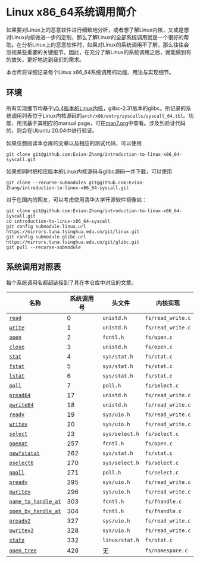 # Linux x86_64系统调用简介

如果要对Linux上的恶意软件进行细致地分析，或者想了解Linux内核，又或是想对Linux内核做进一步的定制，那么了解Linux的全部系统调用就是一个很好的帮助。在分析Linux上的恶意软件时，如果对Linux的系统调用不了解，那么往往会忽视某些重要的关键细节。因此，在充分了解Linux的系统调用之后，就能做到有的放矢，更好地达到我们的需求。

本仓库将详细记录每个Linux x86_64系统调用的功能、用法与实现细节。

## 环境

所有实现细节均基于[v5.4版本的Linux内核](https://github.com/torvalds/linux/tree/v5.4)，glibc-2.31版本的glibc。所记录的系统调用列表位于Linux内核源码的`arch/x86/entry/syscalls/syscall_64.tbl`。功能、用法基于其相应的manual page，可在[man7.org](https://www.man7.org/linux/man-pages/)中查看。涉及到验证代码的，则会在Ubuntu 20.04中进行验证。

如果仅想阅读本仓库的文章以及相应的测试代码，可以使用

```shell
git clone git@github.com:Evian-Zhang/introduction-to-linux-x86_64-syscall.git
```

如果想同时把相应版本的Linux内核源码与glibc源码一并下载，可以使用

```shell
git clone --recurse-submodules git@github.com:Evian-Zhang/introduction-to-linux-x86_64-syscall.git
```

对于在国内的网友，可以考虑使用清华大学开源软件镜像站：

```shell
git clone git@github.com:Evian-Zhang/introduction-to-linux-x86_64-syscall.git
cd introduction-to-linux-x86_64-syscall
git config submodule.linux.url https://mirrors.tuna.tsinghua.edu.cn/git/linux.git
git config submodule.glibc.url https://mirrors.tuna.tsinghua.edu.cn/git/glibc.git
git pull --recurse-submodule
```

## 系统调用对照表

每个系统调用名都超链接到了其在本仓库中对应的文章。

|名称|系统调用号|头文件|内核实现|
|-|-|-|-|
|[`read`](src/filesystem/read-pread64-readv-preadv-preadv2.md)|0|`unistd.h`|`fs/read_write.c`|
|[`write`](src/filesystem/write-pwrite64-writev-pwritev-pwritev2.md)|1|`unistd.h`|`fs/read_write.c`|
|[`open`](src/filesystem/open-openat-name_to_handle_at-open_by_handle_at-open_tree.md)|2|`fcntl.h`|`fs/open.c`|
|[`close`](src/filesystem/close.md)|3|`unistd.h`|`fs/open.c`|
|[`stat`](src/filesystem/stat-fstat-lstat-newfstatat-statx.md)|4|`sys/stat.h`|`fs/stat.c`|
|[`fstat`](src/filesystem/stat-fstat-lstat-newfstatat-statx.md)|5|`sys/stat.h`|`fs/stat.c`|
|[`lstat`](src/filesystem/stat-fstat-lstat-newfstatat-statx.md)|6|`sys/stat.h`|`fs/stat.c`|
|[`poll`](src/filesystem/poll-select-pselect6-ppoll.md)|7|`poll.h`|`fs/select.c`|
|[`pread64`](src/filesystem/read-pread64-readv-preadv-preadv2.md)|17|`unistd.h`|`fs/read_write.c`|
|[`pwrite64`](src/filesystem/write-pwrite64-writev-pwritev-pwritev2.md)|18|`unistd.h`|`fs/read_write.c`|
|[`readv`](src/filesystem/read-pread64-readv-preadv-preadv2.md)|19|`sys/uio.h`|`fs/read_write.c`|
|[`writev`](src/filesystem/write-pwrite64-writev-pwritev-pwritev2.md)|20|`sys/uio.h`|`fs/read_write.c`|
|[`select`](src/filesystem/poll-select-pselect6-ppoll.md)|23|`sys/select.h`|`fs/select.c`|
|[`openat`](src/filesystem/open-openat-name_to_handle_at-open_by_handle_at-open_tree.md)|257|`fcntl.h`|`fs/open.c`|
|[`newfstatat`](src/filesystem/stat-fstat-lstat-newfstatat-statx.md)|262|`sys/stat.h`|`fs/stat.c`|
|[`pselect6`](src/filesystem/poll-select-pselect6-ppoll.md)|270|`sys/select.h`|`fs/select.c`|
|[`ppoll`](src/filesystem/poll-select-pselect6-ppoll.md)|271|`poll.h`|`fs/select.c`|
|[`preadv`](src/filesystem/read-pread64-readv-preadv-preadv2.md)|295|`sys/uio.h`|`fs/read_write.c`|
|[`pwritev`](src/filesystem/write-pwrite64-writev-pwritev-pwritev2.md)|296|`sys/uio.h`|`fs/read_write.c`|
|[`name_to_handle_at`](src/filesystem/open-openat-name_to_handle_at-open_by_handle_at-open_tree.md)|303|`fcntl.h`|`fs/fhandle.c`|
|[`open_by_handle_at`](src/filesystem/open-openat-name_to_handle_at-open_by_handle_at-open_tree.md)|304|`fcntl.h`|`fs/fhandle.c`|
|[`preadv2`](src/filesystem/read-pread64-readv-preadv-preadv2.md)|327|`sys/uio.h`|`fs/read_write.c`|
|[`pwritev2`](src/filesystem/write-pwrite64-writev-pwritev-pwritev2.md)|328|`sys/uio.h`|`fs/read_write.c`|
|[`statx`](src/filesystem/stat-fstat-lstat-newfstatat-statx.md)|332|`linux/stat.h`|`fs/stat.c`|
|[`open_tree`](src/filesystem/open-openat-name_to_handle_at-open_by_handle_at-open_tree.md)|428|无|`fs/namespace.c`|
